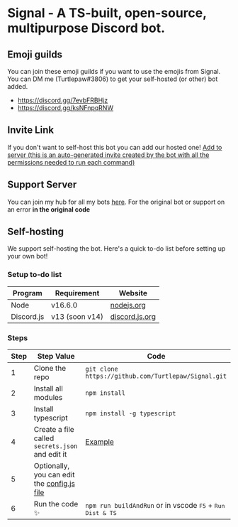 # Signal - A TS-built, open-source, multipurpose Discord bot.

## Emoji guilds
You can join these emoji guilds if you want to use the emojis from Signal. You can DM me (Turtlepaw#3806) to get your self-hosted (or other) bot added.

- https://discord.gg/7evbFRBHjz
- https://discord.gg/ksNFnpqRNW

## Invite Link
If you don't want to self-host this bot you can add our hosted one! [Add to server (this is an auto-generated invite created by the bot with all the permissions needed to run each command)](https://discord.com/oauth2/authorize?client_id=956747231615152188&permissions=1521157008391&scope=bot%20applications.commands)

## Support Server
You can join my hub for all my bots [here](https://discord.gg/9N8BkWzuBK). For the original bot or support on an error **in the original code**

## Self-hosting
We support self-hosting the bot. Here's a quick to-do list before setting up your own bot!

### Setup to-do list
Program | Requirement | Website
--- | --- | ---
Node | v16.6.0 | [nodejs.org](https://nodejs.org)
Discord.js | v13 (soon v14) | [discord.js.org](https://discord.js.org)

### Steps
Step | Step Value | Code
--- | --- | ---
1 | Clone the repo | `git clone https://github.com/Turtlepaw/Signal.git`
2 | Install all modules | `npm install`
3 | Install typescript | `npm install -g typescript`
4 | Create a file called `secrets.json` and edit it | [Example](https://github.com/Turtlepaw/signal/blob/main/src/config/secrets.example.json)
5 | Optionally, you can edit the [config.js file](https://github.com/Turtlepaw/signal/blob/main/src/config/config.js)
6 | Run the code ✨ | `npm run buildAndRun` or in vscode <kbd>F5</kbd> + <kbd>Run Dist & TS</kbd>